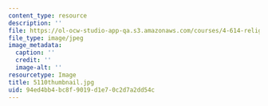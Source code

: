 ```yaml
---
content_type: resource
description: ''
file: https://ol-ocw-studio-app-qa.s3.amazonaws.com/courses/4-614-religious-architecture-and-islamic-cultures-fall-2002/94ed4bb4bc8f9019d1e70c2d7a2dd54c_5110thumbnail.jpg
file_type: image/jpeg
image_metadata:
  caption: ''
  credit: ''
  image-alt: ''
resourcetype: Image
title: 5110thumbnail.jpg
uid: 94ed4bb4-bc8f-9019-d1e7-0c2d7a2dd54c
---
```

